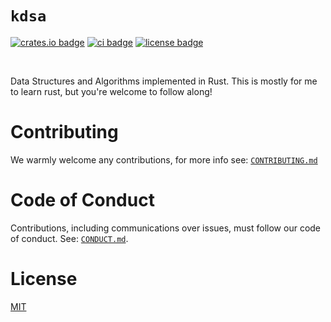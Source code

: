 # `kdsa`

[![crates.io badge](https://img.shields.io/crates/v/kdsa.svg)](ttps://crates.io/crates/kdsa)
[![ci badge](https://github.com/kyldvs/kdsa/actions/workflows/ci.yml/badge.svg)](https://github.com/kyldvs/kdsa/actions)
[![license badge](https://img.shields.io/badge/license-MIT-blue)](./LICENSE)

<br>

Data Structures and Algorithms implemented in Rust. This is mostly for me to learn rust, but you're welcome to follow along!

# Contributing

We warmly welcome any contributions, for more info see: [`CONTRIBUTING.md`](./CONTRIBUTING.md)

# Code of Conduct

Contributions, including communications over issues, must follow our code of conduct. See: [`CONDUCT.md`](./CONDUCT.md).

# License

[MIT](./LICENSE)
